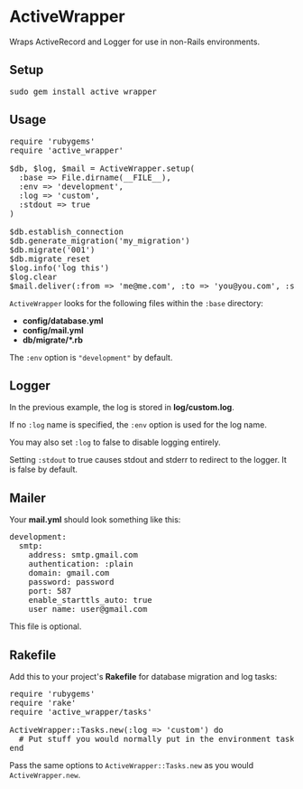ActiveWrapper
=============

Wraps ActiveRecord and Logger for use in non-Rails environments.

Setup
-----

<pre>
sudo gem install active_wrapper
</pre>

Usage
-----

<pre>
require 'rubygems'
require 'active_wrapper'

$db, $log, $mail = ActiveWrapper.setup(
  :base => File.dirname(__FILE__),
  :env => 'development',
  :log => 'custom',
  :stdout => true
)

$db.establish_connection
$db.generate_migration('my_migration')
$db.migrate('001')
$db.migrate_reset
$log.info('log this')
$log.clear
$mail.deliver(:from => 'me@me.com', :to => 'you@you.com', :subject => 'subject', :body => 'body')
</pre>

<code>ActiveWrapper</code> looks for the following files within the <code>:base</code> directory:

* <b>config/database.yml</b>
* <b>config/mail.yml</b>
* <b>db/migrate/*.rb</b>

The <code>:env</code> option is <code>"development"</code> by default.

Logger
------

In the previous example, the log is stored in <b>log/custom.log</b>.

If no <code>:log</code> name is specified, the <code>:env</code> option is used for the log name.

You may also set <code>:log</code> to false to disable logging entirely.

Setting <code>:stdout</code> to true causes stdout and stderr to redirect to the logger. It is false by default.

Mailer
------

Your <b>mail.yml</b> should look something like this:

<pre>
development:
  smtp:
    address: smtp.gmail.com
    authentication: :plain
    domain: gmail.com
    password: password
    port: 587
    enable_starttls_auto: true
    user_name: user@gmail.com
</pre>

This file is optional.

Rakefile
--------

Add this to your project's <b>Rakefile</b> for database migration and log tasks:

<pre>
require 'rubygems'
require 'rake'
require 'active_wrapper/tasks'

ActiveWrapper::Tasks.new(:log => 'custom') do
  # Put stuff you would normally put in the environment task here
end
</pre>

Pass the same options to <code>ActiveWrapper::Tasks.new</code> as you would <code>ActiveWrapper.new</code>.